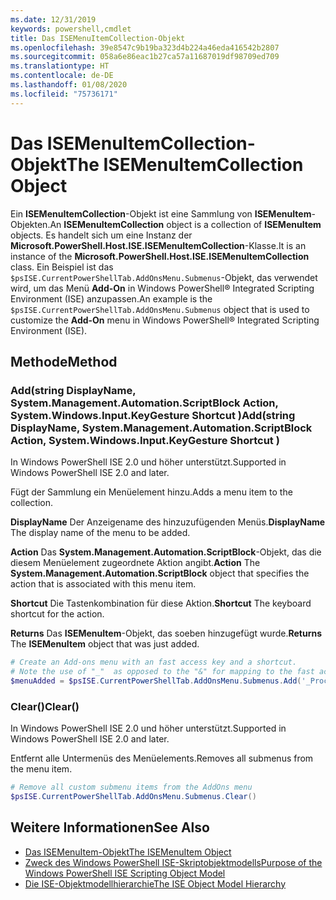 ```yaml
---
ms.date: 12/31/2019
keywords: powershell,cmdlet
title: Das ISEMenuItemCollection-Objekt
ms.openlocfilehash: 39e8547c9b19ba323d4b224a46eda416542b2807
ms.sourcegitcommit: 058a6e86eac1b27ca57a11687019df98709ed709
ms.translationtype: HT
ms.contentlocale: de-DE
ms.lasthandoff: 01/08/2020
ms.locfileid: "75736171"
---
```

# <a name="the-isemenuitemcollection-object"></a><span data-ttu-id="196fc-103">Das ISEMenuItemCollection-Objekt</span><span class="sxs-lookup"><span data-stu-id="196fc-103">The ISEMenuItemCollection Object</span></span>

<span data-ttu-id="196fc-104">Ein **ISEMenuItemCollection**-Objekt ist eine Sammlung von **ISEMenuItem**-Objekten.</span><span class="sxs-lookup"><span data-stu-id="196fc-104">An **ISEMenuItemCollection** object is a collection of **ISEMenuItem** objects.</span></span> <span data-ttu-id="196fc-105">Es handelt sich um eine Instanz der **Microsoft.PowerShell.Host.ISE.ISEMenuItemCollection**-Klasse.</span><span class="sxs-lookup"><span data-stu-id="196fc-105">It is an instance of the **Microsoft.PowerShell.Host.ISE.ISEMenuItemCollection** class.</span></span> <span data-ttu-id="196fc-106">Ein Beispiel ist das `$psISE.CurrentPowerShellTab.AddOnsMenu.Submenus`-Objekt, das verwendet wird, um das Menü **Add-On** in Windows PowerShell® Integrated Scripting Environment (ISE) anzupassen.</span><span class="sxs-lookup"><span data-stu-id="196fc-106">An example is the `$psISE.CurrentPowerShellTab.AddOnsMenu.Submenus` object that is used to customize the **Add-On** menu in Windows PowerShell® Integrated Scripting Environment (ISE).</span></span>

## <a name="method"></a><span data-ttu-id="196fc-107">Methode</span><span class="sxs-lookup"><span data-stu-id="196fc-107">Method</span></span>

### <a name="addstring-displayname-systemmanagementautomationscriptblock-action-systemwindowsinputkeygesture-shortcut-"></a><span data-ttu-id="196fc-108">Add\(string DisplayName, System.Management.Automation.ScriptBlock Action, System.Windows.Input.KeyGesture Shortcut \)</span><span class="sxs-lookup"><span data-stu-id="196fc-108">Add\(string DisplayName, System.Management.Automation.ScriptBlock Action, System.Windows.Input.KeyGesture Shortcut \)</span></span>

<span data-ttu-id="196fc-109">In Windows PowerShell ISE 2.0 und höher unterstützt.</span><span class="sxs-lookup"><span data-stu-id="196fc-109">Supported in Windows PowerShell ISE 2.0 and later.</span></span>

<span data-ttu-id="196fc-110">Fügt der Sammlung ein Menüelement hinzu.</span><span class="sxs-lookup"><span data-stu-id="196fc-110">Adds a menu item to the collection.</span></span>

<span data-ttu-id="196fc-111">**DisplayName** Der Anzeigename des hinzuzufügenden Menüs.</span><span class="sxs-lookup"><span data-stu-id="196fc-111">**DisplayName** The display name of the menu to be added.</span></span>

<span data-ttu-id="196fc-112">**Action** Das **System.Management.Automation.ScriptBlock**-Objekt, das die diesem Menüelement zugeordnete Aktion angibt.</span><span class="sxs-lookup"><span data-stu-id="196fc-112">**Action** The **System.Management.Automation.ScriptBlock** object that specifies the action that is associated with this menu item.</span></span>

<span data-ttu-id="196fc-113">**Shortcut** Die Tastenkombination für diese Aktion.</span><span class="sxs-lookup"><span data-stu-id="196fc-113">**Shortcut** The keyboard shortcut for the action.</span></span>

<span data-ttu-id="196fc-114">**Returns** Das **ISEMenuItem**-Objekt, das soeben hinzugefügt wurde.</span><span class="sxs-lookup"><span data-stu-id="196fc-114">**Returns** The **ISEMenuItem** object that was just added.</span></span>

```powershell
# Create an Add-ons menu with an fast access key and a shortcut.
# Note the use of "_"  as opposed to the "&" for mapping to the fast access key letter for the menu item.
$menuAdded = $psISE.CurrentPowerShellTab.AddOnsMenu.Submenus.Add('_Process', {Get-Process}, 'Alt+P')
```

### <a name="clear"></a><span data-ttu-id="196fc-115">Clear\(\)</span><span class="sxs-lookup"><span data-stu-id="196fc-115">Clear\(\)</span></span>

<span data-ttu-id="196fc-116">In Windows PowerShell ISE 2.0 und höher unterstützt.</span><span class="sxs-lookup"><span data-stu-id="196fc-116">Supported in Windows PowerShell ISE 2.0 and later.</span></span>

<span data-ttu-id="196fc-117">Entfernt alle Untermenüs des Menüelements.</span><span class="sxs-lookup"><span data-stu-id="196fc-117">Removes all submenus from the menu item.</span></span>

```powershell
# Remove all custom submenu items from the AddOns menu
$psISE.CurrentPowerShellTab.AddOnsMenu.Submenus.Clear()
```

## <a name="see-also"></a><span data-ttu-id="196fc-118">Weitere Informationen</span><span class="sxs-lookup"><span data-stu-id="196fc-118">See Also</span></span>

- [<span data-ttu-id="196fc-119">Das ISEMenuItem-Objekt</span><span class="sxs-lookup"><span data-stu-id="196fc-119">The ISEMenuItem Object</span></span>](The-ISEMenuItem-Object.md)
- [<span data-ttu-id="196fc-120">Zweck des Windows PowerShell ISE-Skriptobjektmodells</span><span class="sxs-lookup"><span data-stu-id="196fc-120">Purpose of the Windows PowerShell ISE Scripting Object Model</span></span>](Purpose-of-the-Windows-PowerShell-ISE-Scripting-Object-Model.md)
- [<span data-ttu-id="196fc-121">Die ISE-Objektmodellhierarchie</span><span class="sxs-lookup"><span data-stu-id="196fc-121">The ISE Object Model Hierarchy</span></span>](The-ISE-Object-Model-Hierarchy.md)
